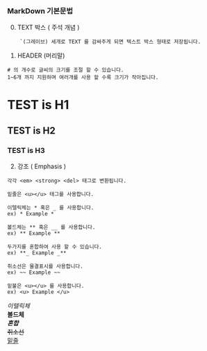 ### MarkDown 기본문법

0. TEXT 박스 ( 주석 개념 )

```
    `(그레이브) 세개로 TEXT 를 감싸주게 되면 텍스트 박스 형태로 저장됩니다.
```

1. HEADER (머리말)

```
# 의 개수로 글씨의 크기를 조절 할 수 있습니다.
1~6개 까지 지원하며 여러개를 사용 할 수록 크기가 작아집니다.
```

# TEST is H1

## TEST is H2

### TEST is H3

2. 강조 ( Emphasis )

```
각각 <em> <strong> <del> 태그로 변환됩니다.

밑줄은 <u></u> 태그를 사용합니다.
```

```
이텔릭체는 * 혹은 _ 를 사용합니다.
ex) * Example *

볼드체는 ** 혹은 __ 를 사용합니다.
ex) ** Example **

두가지를 혼합하여 사용 할 수 있습니다.
ex) **_ Example _**

취소선은 물결표시를 사용합니다.
ex) ~~ Example ~~

밑불은 <u></u> 를 사용합니다.
ex) <u> Example </u>
```

_이텔릭체_ <br>
**볼드체** <br>
**_혼합_** <br>
~~취소선~~ <br>
<u>밑줄</u> <br>
